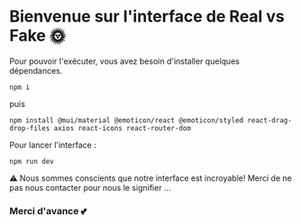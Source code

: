 # Bienvenue sur l'interface de Real vs Fake :sun_with_face:

Pour pouvoir l'exécuter, vous avez besoin d'installer quelques dépendances. 

```
npm i
```
puis
```
npm install @mui/material @emoticon/react @emoticon/styled react-drag-drop-files axios react-icons react-router-dom
```

Pour lancer l'interface :
```
npm run dev
```

:warning: Nous sommes conscients que notre interface est incroyable! Merci de ne pas nous contacter pour nous le signifier ...
### Merci d'avance :two_hearts:

